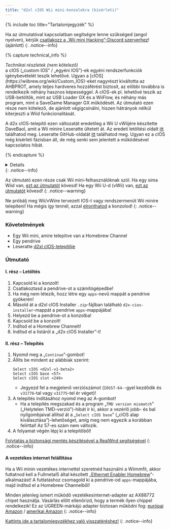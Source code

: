 ```yaml
---
title: "d2xl cIOS Wii mini-konzolokra (kísérleti)"
---
```


{% include toc title="Tartalomjegyzék" %}

Ha az útmutatóval kapcsolatban segítségre lenne szükséged (angol nyelven), kérjük [csatlakozz a „Wii mini Hacking”-Discord szerverhez](https://discord.gg/6ryxnkS)! (ajánlott)
{: .notice--info}

{% capture technical_info %}
<summary><em>Technikai részletek (nem kötelező)</em></summary> a cIOS („custom IOS” / „egyéni IOS”)-ek egyéni rendszerfunkciók igénybevételét teszik lehetővé. Ugyan a [cIOS](https://wiibrew.org/wiki/Custom_IOS)-eket nagyrészt kiváltotta az AHBPROT, amely teljes hardveres hozzáférést biztosít, az előbbi továbbra is rendelkezik néhány hasznos képességgel. A cIOS-ek pl. lehetővé teszik az USB-betöltők, mint az USB Loader GX és a WiiFlow, és néhány más program, mint a SaveGame Manager GX működését. Az útmutató ezen része nem kötelező, de ajánlott végigcsinálni, hiszen hátrányok nélkül kiterjeszti a Wiid funkcionalitását.

A d2x cIOS-telepítő ezen változatát eredetileg a Wii U vWiijére készítette DaveBaol, amit a Wii minire Leseratte ültetett át. Az eredeti letöltési oldalt [itt](https://wii.leseratte10.de/d2xl-cIOS/) találhatod meg. Leseratte GitHub-oldalát [itt](https://github.com/Leseratte10/d2xl-cios) találhatod meg. Ugyan ez a cIOS még kísérleti fázisban áll, de még senki sem jelentett a működésével kapcsolatos hibát.

{% endcapture %}
<details>{{ technical_info | markdownify }}</details>
{: .notice--info}

Az útmutató ezen része csak Wii mini-felhasználóknak szól. Ha egy sima Wiid van, [ezt az útmutatót](cios) kövesd! Ha egy Wii U-d (vWii) van, [ezt az útmutatót](cios-vwii) kövesd!
{: .notice--warning}

Ne próbálj meg Wii/vWiire tervezett IOS-t vagy rendszermenüt Wii minire telepíteni! Ha mégis így tennél, azzal [elronthatod](bricks#ios-brick) a konzolod!
{: .notice--warning}

### Követelmények

* Egy Wii mini, amire telepítve van a Homebrew Channel
* Egy pendrive
* Leseratte [d2xl cIOS-telepítője](/assets/files/d2xl_wii_mini_cIOS_installer_v1_beta2.zip)

### Útmutató

#### I. rész – Letöltés

1. Kapcsold ki a konzolt!
1. Csatlakoztasd a pendrive-ot a számítógépedbe!
1. Ha még nem létezik, hozz létre egy `apps`-nevű mappát a pendrive gyökerén!
1. Másold át a d2xl cIOS Installer `.zip`-fájlban található `d2x-cios-installer`-mappát a pendrive `apps`-mappájába!
1. Helyezd be a pendrive-ot a konzolba!
1. Kapcsold be a konzolt!
1. Indítsd el a Homebrew Channelt!
1. Indítsd el a listáról a „d2x cIOS Installer”-t!

#### II. rész – Telepítés

1. Nyomd meg a „`Continue`”-gombot!
1. Állíts be mindent az alábbiak szerint:
    ```
    Select cIOS <d2xl-v1-beta2>
    Select cIOS base <57>
    Select cIOS slot <249>
    ```
    + Jegyezd fel a megjelenő verziószámot (`IOS57-64-`-gyel kezdődik és `v31776`-tal vagy `v31775`-tel ér véget)!
1. A telepítés indításához nyomd meg az A-gombot!
    + Ha a telepítés megszakad és a program „`TMD version mismatch`” („Helytelen TMD-verzió”)-hibát ír ki, akkor a vezérlő jobb- és bal nyílgombjaival állítsd át a „`Select cIOS base`” („cIOS alap kiválasztása”)-lehetőséget, amíg meg nem egyezik a korábban felírttal! Az 57-es szám nem változik.
1. A folyamat végén lépj ki a telepítőből!

[Folytatás a biztonsági mentés készítésével a RealWnd segítségével](wnd-mini)
{: .notice--info}

#### A vezetékes internet felállítása

Ha a Wii minin vezetékes internettel szeretnéd használni a Wiimmfit, akkor futtatnod kell a Fullmetal5 által készített „[Ethernet Enabler Homebrew](/assets/files/Wii_Mini_Ethernet_Enable.zip)”-alkalmazást! A futtatáshoz csomagold ki a pendrive-od `apps`-mappájába, majd indítsd el a Homebrew Channelből!

Minden jelenleg ismert működő vezetékesinternet-adapter az AX88772 chipet használja. Vásárlás előtt ellenőrizd, hogy a termék ilyen chippel rendelkezik! Ez az UGREEN-márkájú adapter biztosan működni fog: [európai Amazon](https://www.amazon.de/dp/B00MYT481C) / [amerikai Amazon](https://a.co/d/3OcSJDS)
{: .notice--info}

[Kattints ide a tartalomjegyzékhez való visszatéréshez!](site-navigation)
{: .notice--info}
